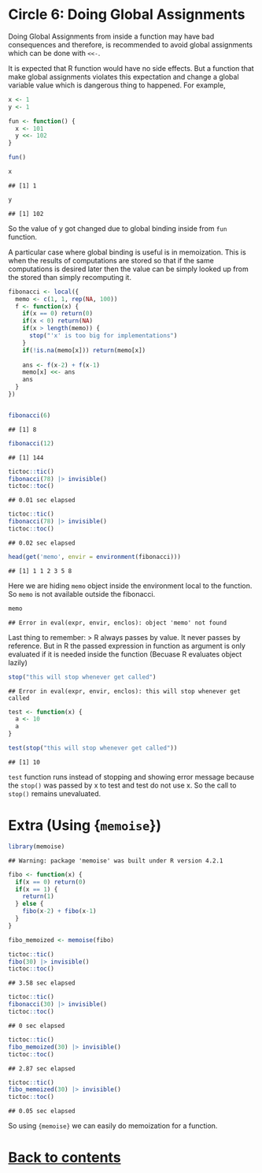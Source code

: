 Circle 6: Doing Global Assignments
================

Doing Global Assignments from inside a function may have bad
consequences and therefore, is recommended to avoid global assignments
which can be done with `<<-`.

It is expected that R function would have no side effects. But a
function that make global assignments violates this expectation and
change a global variable value which is dangerous thing to happened. For
example,

``` r
x <- 1
y <- 1

fun <- function() {
  x <- 101
  y <<- 102
}

fun()

x
```

    ## [1] 1

``` r
y
```

    ## [1] 102

So the value of y got changed due to global binding inside from `fun`
function.

A particular case where global binding is useful is in memoization. This
is when the results of computations are stored so that if the same
computations is desired later then the value can be simply looked up
from the stored than simply recomputing it.

``` r
fibonacci <- local({
  memo <- c(1, 1, rep(NA, 100))
  f <- function(x) {
    if(x == 0) return(0)
    if(x < 0) return(NA)
    if(x > length(memo)) {
      stop("'x' is too big for implementations")
    }
    if(!is.na(memo[x])) return(memo[x])
    
    ans <- f(x-2) + f(x-1)
    memo[x] <<- ans
    ans
  }
})


fibonacci(6)
```

    ## [1] 8

``` r
fibonacci(12)
```

    ## [1] 144

``` r
tictoc::tic()
fibonacci(78) |> invisible()
tictoc::toc()
```

    ## 0.01 sec elapsed

``` r
tictoc::tic()
fibonacci(78) |> invisible()
tictoc::toc()
```

    ## 0.02 sec elapsed

``` r
head(get('memo', envir = environment(fibonacci)))
```

    ## [1] 1 1 2 3 5 8

Here we are hiding `memo` object inside the environment local to the
function. So `memo` is not available outside the fibonacci.

``` r
memo
```

    ## Error in eval(expr, envir, enclos): object 'memo' not found

Last thing to remember: \> R always passes by value. It never passes by
reference. But in R the passed expression in function as argument is
only evaluated if it is needed inside the function (Becuase R evaluates
object lazily)

``` r
stop("this will stop whenever get called")
```

    ## Error in eval(expr, envir, enclos): this will stop whenever get called

``` r
test <- function(x) {
  a <- 10
  a
}

test(stop("this will stop whenever get called"))
```

    ## [1] 10

`test` function runs instead of stopping and showing error message
because the `stop()` was passed by x to test and test do not use x. So
the call to `stop()` remains unevaluated.

# Extra (Using {`memoise`})

``` r
library(memoise)
```

    ## Warning: package 'memoise' was built under R version 4.2.1

``` r
fibo <- function(x) {
  if(x == 0) return(0)
  if(x == 1) {
    return(1)
  } else {
    fibo(x-2) + fibo(x-1)  
  }
}

fibo_memoized <- memoise(fibo)

tictoc::tic()
fibo(30) |> invisible()
tictoc::toc()
```

    ## 3.58 sec elapsed

``` r
tictoc::tic()
fibonacci(30) |> invisible()
tictoc::toc()
```

    ## 0 sec elapsed

``` r
tictoc::tic()
fibo_memoized(30) |> invisible()
tictoc::toc()
```

    ## 2.87 sec elapsed

``` r
tictoc::tic()
fibo_memoized(30) |> invisible()
tictoc::toc()
```

    ## 0.05 sec elapsed

So using `{memoise}` we can easily do memoization for a function.

# [Back to contents](https://github.com/shafayetShafee/R_inferno#contents)
